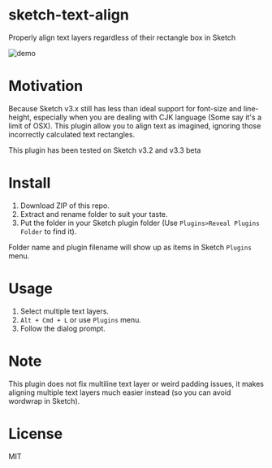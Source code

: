 
sketch-text-align
=================

Properly align text layers regardless of their rectangle box in Sketch

![demo][demo-image]


# Motivation

Because Sketch v3.x still has less than ideal support for font-size and line-height, especially when you are dealing with CJK language (Some say it's a limit of OSX). This plugin allow you to align text as imagined, ignoring those incorrectly calculated text rectangles.

This plugin has been tested on Sketch v3.2 and v3.3 beta


# Install

1. Download ZIP of this repo.
2. Extract and rename folder to suit your taste.
3. Put the folder in your Sketch plugin folder (Use `Plugins>Reveal Plugins Folder` to find it).

Folder name and plugin filename will show up as items in Sketch `Plugins` menu.


# Usage

1. Select multiple text layers.
2. `Alt + Cmd + L` or use `Plugins` menu.
3. Follow the dialog prompt.


# Note

This plugin does not fix multiline text layer or weird padding issues, it makes aligning multiple text layers much easier instead (so you can avoid wordwrap in Sketch).


# License

MIT

[demo-image]: http://i.imgur.com/Bx1hpLA.png
